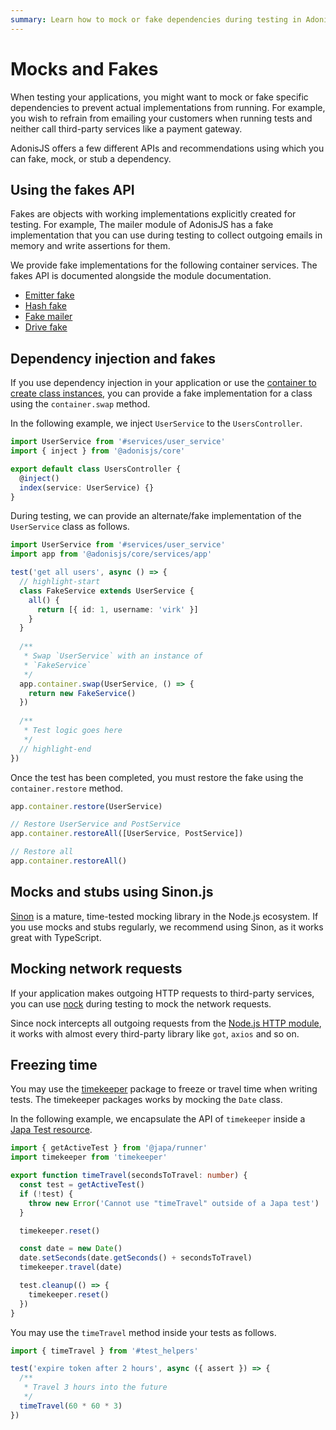 ```yaml
---
summary: Learn how to mock or fake dependencies during testing in AdonisJS.
---
```


# Mocks and Fakes

When testing your applications, you might want to mock or fake specific dependencies to prevent actual implementations from running. For example, you wish to refrain from emailing your customers when running tests and neither call third-party services like a payment gateway.

AdonisJS offers a few different APIs and recommendations using which you can fake, mock, or stub a dependency.

## Using the fakes API

Fakes are objects with working implementations explicitly created for testing. For example, The mailer module of AdonisJS has a fake implementation that you can use during testing to collect outgoing emails in memory and write assertions for them.

We provide fake implementations for the following container services. The fakes API is documented alongside the module documentation.

- [Emitter fake](../digging_deeper/emitter.md#faking-events-during-tests)
- [Hash fake](../security/hashing.md#faking-hash-service-during-tests)
- [Fake mailer](../digging_deeper/mail.md#fake-mailer)
- [Drive fake](../digging_deeper/drive.md#faking-disks)

## Dependency injection and fakes

If you use dependency injection in your application or use the [container to create class instances](../concepts/dependency_injection.md), you can provide a fake implementation for a class using the `container.swap` method.

In the following example, we inject `UserService` to the `UsersController`.

```ts
import UserService from '#services/user_service'
import { inject } from '@adonisjs/core'

export default class UsersController {
  @inject()
  index(service: UserService) {}
}
```

During testing, we can provide an alternate/fake implementation of the `UserService` class as follows.

```ts
import UserService from '#services/user_service'
import app from '@adonisjs/core/services/app'

test('get all users', async () => {
  // highlight-start
  class FakeService extends UserService {
    all() {
      return [{ id: 1, username: 'virk' }]
    }
  }
  
  /**
   * Swap `UserService` with an instance of
   * `FakeService`
   */  
  app.container.swap(UserService, () => {
    return new FakeService()
  })
  
  /**
   * Test logic goes here
   */
  // highlight-end
})
```

Once the test has been completed, you must restore the fake using the `container.restore` method.

```ts
app.container.restore(UserService)

// Restore UserService and PostService
app.container.restoreAll([UserService, PostService])

// Restore all
app.container.restoreAll()
```

## Mocks and stubs using Sinon.js

[Sinon](https://sinonjs.org/#get-started) is a mature, time-tested mocking library in the Node.js ecosystem. If you use mocks and stubs regularly, we recommend using Sinon, as it works great with TypeScript.

## Mocking network requests

If your application makes outgoing HTTP requests to third-party services, you can use [nock](https://github.com/nock/nock) during testing to mock the network requests.

Since nock intercepts all outgoing requests from the [Node.js HTTP module](https://nodejs.org/dist/latest-v20.x/docs/api/http.html#class-httpclientrequest), it works with almost every third-party library like `got`, `axios` and so on.

## Freezing time
You may use the [timekeeper](https://www.npmjs.com/package/timekeeper) package to freeze or travel time when writing tests. The timekeeper packages works by mocking the `Date` class.

In the following example, we encapsulate the API of `timekeeper` inside a [Japa Test resource](https://japa.dev/docs/test-resources).

```ts
import { getActiveTest } from '@japa/runner'
import timekeeper from 'timekeeper'

export function timeTravel(secondsToTravel: number) {
  const test = getActiveTest()
  if (!test) {
    throw new Error('Cannot use "timeTravel" outside of a Japa test')
  }

  timekeeper.reset()

  const date = new Date()
  date.setSeconds(date.getSeconds() + secondsToTravel)
  timekeeper.travel(date)

  test.cleanup(() => {
    timekeeper.reset()
  })
}
```

You may use the `timeTravel` method inside your tests as follows.

```ts
import { timeTravel } from '#test_helpers'

test('expire token after 2 hours', async ({ assert }) => {
  /**
   * Travel 3 hours into the future
   */
  timeTravel(60 * 60 * 3)
})
```
